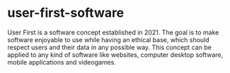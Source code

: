 # user-first-software
User First is a software concept established in 2021. The goal is to make software enjoyable to use while having an ethical base, which should respect users and their data in any possible way. This concept can be applied to any kind of software like websites, computer desktop software, mobile applications and videogames.
